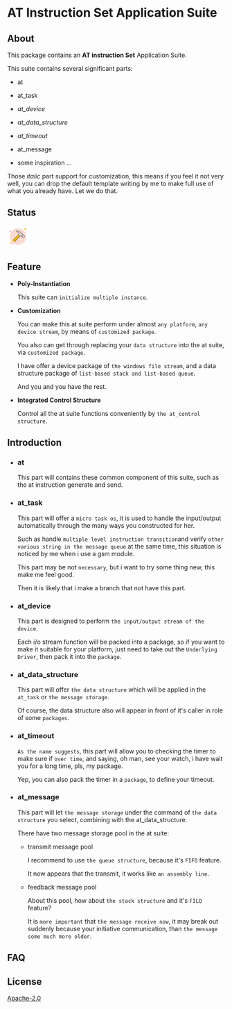 # AT Instruction Set  Application Suite

## About

This package contains an **AT instruction Set** Application Suite.

This suite contains several significant parts:

- at

- at_task
- *at_device*
- *at_data_structure*
- *at_timeout*
- at_message
- some inspiration ...

Those  *italic* part support for customization, this means if you feel it not very well, you can drop the default template writing by me to make full use of what you already have. Let we do that.

## Status

![Constructing - Half Completed](<https://github.com/Miao-Mico/at/blob/master/hammer.png>)

## Feature

- **Poly-Instantiation**

  This suite can `initialize multiple instance`.

- **Customization**

  You can make this at suite perform under almost `any platform`, `any device stream`, by means of `customized package`.

  You also can get through replacing your `data structure` into the at suite, via `customized package`.

  I have offer a device package of `the windows file stream`, and a data structure package of `list-based stack and list-based queue`.

  And you and you have the rest.

- **Integrated Control Structure**

  Control all the at suite functions conveniently by `the at_control structure`.

## Introduction

- ### **at**

  This part will contains these common component of this suite, such as the at instruction generate and send.

- ### at_task

  This part will offer a `micro task os`, it is used to handle the input/output automatically through the many ways you constructed for her.

  Such as handle `multiple level instruction transition`and verify `other various string in the message queue` at the same time, this situation is noticed by me when i use a gsm module.

  This part may be not `necessary`, but i want to try some thing new, this make me feel good.

  Then it is likely that i make a branch that not have this part.

- ### at_device

  This part is designed to perform `the input/output stream of the device`.

  Each i/o stream function will be packed into a package, so if you want to make it suitable for your platform, just need to take out the `Underlying Driver`, then pack it into the `package`.

- ### at_data_structure

  This part will offer `the data structure` which will be applied in the `at_task` or `the message storage`.

  Of course, the data structure also will appear in front of it's caller in role of some `packages`.

- ### at_timeout

  `As the name suggests`, this part will allow you to checking the timer to make sure if `over time`, and saying, oh man, see your watch, i have wait you for a long time, pls, my package.

  Yep, you can also pack the timer in a `package`, to define your timeout.

- ### at_message

  This part will let `the message storage` under the command of `the data structure` you select, combining with the at_data_structure. 

  There have two message storage pool in the at suite:

  - transmit message pool

    I recommend to use `the queue structure`, because it's `FIFO` feature.

    It now appears that the transmit, it works like `an assembly line`.

  - feedback message pool

    About this pool, how about `the stack structure` and it's `FILO` feature?

    It is `more important` that `the message receive now`, it may break out suddenly because your initiative communication, than `the message some much more older`.

## FAQ

## License

[Apache-2.0](https://github.com/Miao-Mico/at/blob/master/LICENSE)